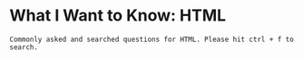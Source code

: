 # What I Want to Know: HTML

```
Commonly asked and searched questions for HTML. Please hit ctrl + f to search.
```